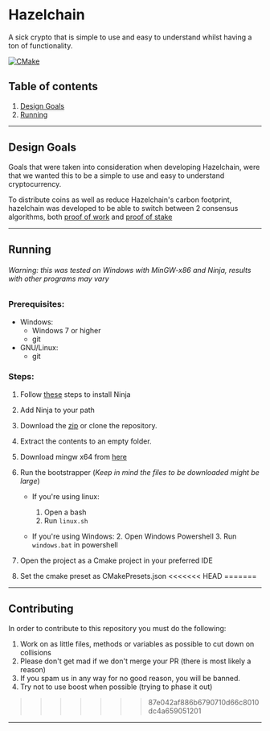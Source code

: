 # Hazelchain

A sick crypto that is simple to use and easy to understand whilst having a ton of functionality.

[![CMake](https://github.com/Shadow2ube/Hazelchain/actions/workflows/cmake.yml/badge.svg)](https://github.com/Shadow2ube/Hazelchain/actions/workflows/cmake.yml)

## Table of contents

1. [Design Goals](#Design-Goals)
2. [Running](#Running)

---

## Design Goals

Goals that were taken into consideration when developing Hazelchain, were that we wanted this to be a simple to use and
easy to understand cryptocurrency.

To distribute coins as well as reduce Hazelchain's carbon footprint, hazelchain was developed to be able to switch
between 2 consensus algorithms, both [proof of work](https://www.investopedia.com/terms/p/proof-work.asp)
and [proof of stake](https://www.investopedia.com/terms/p/proof-stake-pos.asp)

---

## Running

###### Warning: this was tested on Windows with MinGW-x86 and Ninja, results with other programs may vary

### Prerequisites:

- Windows:
    - Windows 7 or higher
    - git
- GNU/Linux:
    - git

### Steps:

1. Follow [these](https://github.com/ninja-build/ninja/wiki/Pre-built-Ninja-packages) steps to install Ninja
2. Add Ninja to your path
3. Download the [zip](https://github.com/Shadow2ube/Hazelchain/archive/refs/heads/master.zip) or clone the repository.
4. Extract the contents to an empty folder.
5. Download mingw x64
   from [here](https://sourceforge.net/projects/mingw-w64/files/Toolchains%20targetting%20Win32/Personal%20Builds/mingw-builds/installer/mingw-w64-install.exe/download)
6. Run the bootstrapper (*Keep in mind the files to be downloaded might be large*)
    - If you're using linux:
        1. Open a bash
        2. Run `linux.sh`

    - If you're using Windows:
        2. Open Windows Powershell
        3. Run `windows.bat` in powershell

7. Open the project as a Cmake project in your preferred IDE
8. Set the cmake preset as CMakePresets.json
<<<<<<< HEAD
=======

---

## Contributing

In order to contribute to this repository you must do the following:

1. Work on as little files, methods or variables as possible to cut down on collisions
2. Please don't get mad if we don't merge your PR (there is most likely a reason)
3. If you spam us in any way for no good reason, you will be banned.
4. Try not to use boost when possible (trying to phase it out)
>>>>>>> 87e042af886b6790710d66c8010dc4a659051201

---
